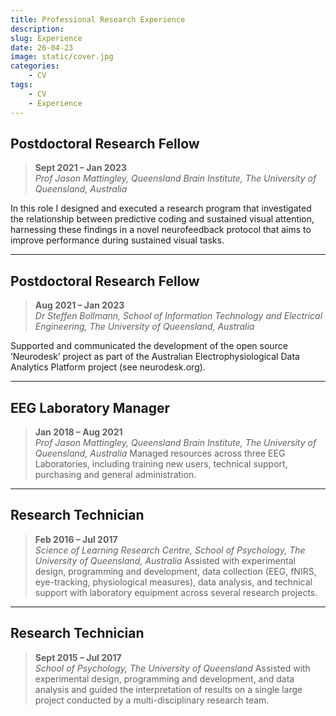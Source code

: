 ```yaml
---
title: Professional Research Experience
description:
slug: Experience
date: 26-04-23
image: static/cover.jpg
categories:
    - CV
tags:
    - CV
    - Experience
---
```


## Postdoctoral Research Fellow
> **Sept 2021 – Jan 2023** \
*Prof Jason Mattingley, Queensland Brain Institute, The University of Queensland, Australia*

In this role I designed and executed a research program that investigated the relationship between predictive coding and sustained visual attention, harnessing these findings in a novel neurofeedback protocol that aims to improve performance during sustained visual tasks. 

---
## Postdoctoral Research Fellow
> **Aug 2021 – Jan 2023** \
*Dr Steffen Bollmann, School of Information Technology and Electrical Engineering, The University of Queensland, Australia*

Supported and communicated the development of the open source ‘Neurodesk’ project as part of the Australian Electrophysiological Data Analytics Platform project (see neurodesk.org).

---
## EEG Laboratory Manager
> **Jan 2018 – Aug 2021** \
*Prof Jason Mattingley, Queensland Brain Institute, The University of Queensland, Australia*
Managed resources across three EEG Laboratories, including training new users, technical support, purchasing and general administration.

---
## Research Technician
> **Feb 2016 – Jul 2017** \
*Science of Learning Research Centre, School of Psychology, The University of Queensland, Australia*
Assisted with experimental design, programming and development, data collection (EEG, fNIRS, eye-tracking, physiological measures), data analysis, and technical support with laboratory equipment across several research projects.

---
## Research Technician
> **Sept 2015 – Jul 2017** \
*School of Psychology, The University of Queensland*
Assisted with experimental design, programming and development, and data analysis and guided the interpretation of results on a single large project conducted by a multi-disciplinary research team.
